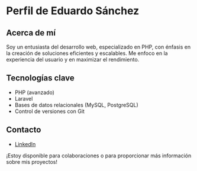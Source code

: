 # Perfil de Eduardo Sánchez

## Acerca de mí

Soy un entusiasta del desarrollo web, especializado en PHP, con énfasis en la creación de soluciones eficientes y escalables. Me enfoco en la experiencia del usuario y en maximizar el rendimiento.

## Tecnologías clave

- PHP (avanzado)
- Laravel
- Bases de datos relacionales (MySQL, PostgreSQL)
- Control de versiones con Git

## Contacto

- [LinkedIn](https://www.linkedin.com/in/rapthordv/)

¡Estoy disponible para colaboraciones o para proporcionar más información sobre mis proyectos!
